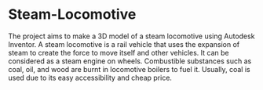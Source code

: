 # Steam-Locomotive
The project aims to make a 3D model of a steam locomotive using Autodesk Inventor. A steam locomotive is a rail
vehicle that uses the expansion of steam to create the force to move itself and other
vehicles. It can be considered as a steam engine on wheels. Combustible
substances such as coal, oil, and wood are burnt in locomotive boilers to fuel it. Usually, coal is used due to its
easy accessibility and cheap price.

